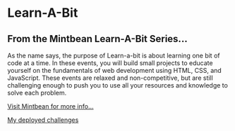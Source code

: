 # Learn-A-Bit

## From the Mintbean Learn-A-Bit Series...

As the name says, the purpose of Learn-a-bit is about learning one bit of code at a time. In these events, you will build small projects to educate yourself on the fundamentals of web development using HTML, CSS, and JavaScript. These events are relaxed and non-competitive, but are still challenging enough to push you to use all your resources and knowledge to solve each problem.

[Visit Mintbean for more info...](https://mintbean.io/)

[My deployed challenges](https://heathers-learn-a-bit.netlify.app/)
